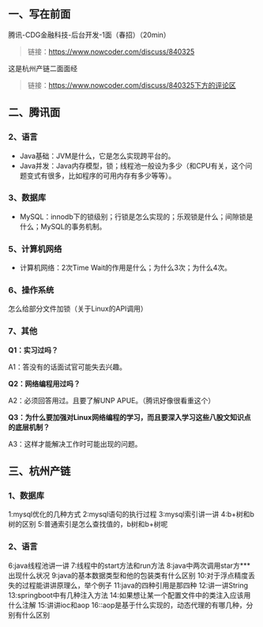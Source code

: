 ## 一、写在前面

腾讯-CDG金融科技-后台开发-1面（春招）（20min）

> 链接：https://www.nowcoder.com/discuss/840325

这是杭州产链二面面经

> 链接：https://www.nowcoder.com/discuss/840325下方的评论区

## 二、腾讯面



### 2、语言

- Java基础：JVM是什么，它是怎么实现跨平台的。
- Java并发：Java内存模型，锁；线程池一般设为多少（和CPU有关，这个问题变式有很多，比如程序的可用内存有多少等等）。

### 3、数据库

- MySQL：innodb下的锁级别；行锁是怎么实现的；乐观锁是什么；间隙锁是什么；MySQL的事务机制。

### 5、计算机网络

- 计算机网络：2次Time Wait的作用是什么；为什么3次；为什么4次。

### 6、操作系统

怎么给部分文件加锁（关于Linux的API调用）

### 7、其他

**Q1：实习过吗？**

A1：答没有的话面试官可能失去兴趣。

**Q2：网络编程用过吗？**

A2：必须回答用过。且要了解UNP APUE。（腾讯好像很看重这个）

**Q3：为什么要加强对Linux网络编程的学习，而且要深入学习这些八股文知识点的底层机制？**

A3：这样才能解决工作时可能出现的问题。

## 三、杭州产链

### 1、数据库

1:mysql优化的几种方式
2:mysql语句的执行过程
3:mysql索引讲一讲
4:b+树和b树的区别
5:普通索引是怎么查找值的，b树和b+树呢

### 2、语言

6:java线程池讲一讲
7:线程中的start方法和run方法
8:java中两次调用star方***出现什么状况
9:java的基本数据类型和他的包装类有什么区别
10:对于浮点精度丢失的过程能讲讲原理么，举个例子
11:java的四种引用是那四种
12:讲一讲String
13:springboot中有几种注入方法
14:如果想让某一个配置文件中的类注入应该用什么注解
15:讲讲ioc和aop
16::aop是基于什么实现的，动态代理的有哪几种，分别有什么区别

